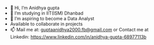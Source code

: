 - 👋 Hi, I’m Anidhya gupta
- 🏫 I’m studying in IIT(ISM) Dhanbad
- 👀 I’m aspiring to become a Data Analyst
- Available to collaborate in projects
- 📫 Mail me at: guptaanidhya2000.fb@gmail.com or Contact me at Linkedin: https://www.linkedin.com/in/anidhya-gupta-68977113b 

<!---
gtaanidhya/gtaanidhya is a ✨ special ✨ repository because its `README.md` (this file) appears on your GitHub profile.
You can click the Preview link to take a look at your changes.
--->
